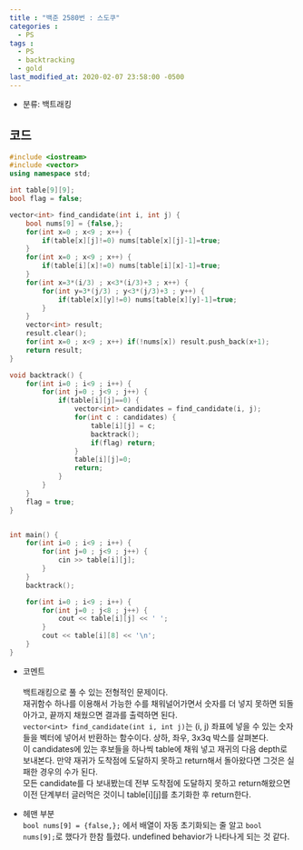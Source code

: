 ```yaml
---
title : "백준 2580번 : 스도쿠"
categories : 
  - PS
tags :
  - PS
  - backtracking
  - gold
last_modified_at: 2020-02-07 23:58:00 -0500
---
```


- 분류: 백트래킹

## 코드
```cpp
#include <iostream>
#include <vector>
using namespace std;

int table[9][9];
bool flag = false;

vector<int> find_candidate(int i, int j) {
    bool nums[9] = {false,};
    for(int x=0 ; x<9 ; x++) {
        if(table[x][j]!=0) nums[table[x][j]-1]=true;
    }
    for(int x=0 ; x<9 ; x++) {
        if(table[i][x]!=0) nums[table[i][x]-1]=true;
    }
    for(int x=3*(i/3) ; x<3*(i/3)+3 ; x++) {
        for(int y=3*(j/3) ; y<3*(j/3)+3 ; y++) {
            if(table[x][y]!=0) nums[table[x][y]-1]=true;
        }
    }
    vector<int> result;
    result.clear();
    for(int x=0 ; x<9 ; x++) if(!nums[x]) result.push_back(x+1);
    return result;
}

void backtrack() {
    for(int i=0 ; i<9 ; i++) {
        for(int j=0 ; j<9 ; j++) {
            if(table[i][j]==0) {
                vector<int> candidates = find_candidate(i, j);
                for(int c : candidates) {
                    table[i][j] = c;
                    backtrack();
                    if(flag) return;
                }
                table[i][j]=0;
                return;
            }
        }
    }
    flag = true;
}


int main() {
    for(int i=0 ; i<9 ; i++) {
        for(int j=0 ; j<9 ; j++) {
            cin >> table[i][j];
        }
    }
    backtrack();

    for(int i=0 ; i<9 ; i++) {
        for(int j=0 ; j<8 ; j++) {
            cout << table[i][j] << ' ';
        }
        cout << table[i][8] << '\n';
    }
}
```
- 코멘트<br /><br />
백트래킹으로 풀 수 있는 전형적인 문제이다.<br />
재귀함수 하나를 이용해서 가능한 수를 채워널어가면서 숫자를 더 넣지 못하면 되돌아가고, 끝까지 채웠으면 결과를 출력하면 된다.<br />
```vector<int> find_candidate(int i, int j)```는 (i, j) 좌표에 넣을 수 있는 숫자들을 벡터에 넣어서 반환하는 함수이다. 상하, 좌우, 3x3q 박스를 살펴본다.<br />
이 candidates에 있는 후보들을 하나씩 table에 채워 넣고 재귀의 다음 depth로 보내본다. 만약 재귀가 도착점에 도달하지 못하고 return해서 돌아왔다면 그것은 실패한 경우의 수가 된다.<br />
모든 candidate를 다 보내봤는데 전부 도착점에 도달하지 못하고 return해왔으면 이전 단계부터 글러먹은 것이니 table[i][j]를 초기화한 후 return한다.<br />


- 헤맨 부분<br />
```bool nums[9] = {false,};``` 에서 배열이 자동 초기화되는 줄 알고 ```bool nums[9];```로 했다가 한참 틀렸다. undefined behavior가 나타나게 되는 것 같다.
